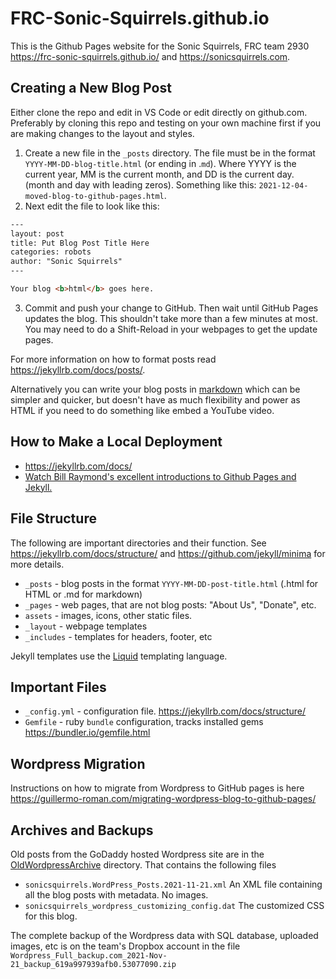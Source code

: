 # FRC-Sonic-Squirrels.github.io

This is the Github Pages website for the Sonic Squirrels, FRC team 2930 <https://frc-sonic-squirrels.github.io/> and <https://sonicsquirrels.com>.

## Creating a New Blog Post

Either clone the repo and edit in VS Code or edit directly on github.com. Preferably by cloning this repo and testing on your own machine first if you are making changes to the layout and styles.

1. Create a new file in the `_posts` directory. The file must be in the format `YYYY-MM-DD-blog-title.html`  (or ending in .`md`). Where YYYY is the current year, MM is the current month, and DD is the current day. (month and day with leading zeros). Something like this: `2021-12-04-moved-blog-to-github-pages.html`.
2. Next edit the file to look like this:

```html
---
layout: post
title: Put Blog Post Title Here
categories: robots
author: "Sonic Squirrels"
---

Your blog <b>html</b> goes here.
```

3. Commit and push your change to GitHub. Then wait until GitHub Pages updates the blog. This shouldn't take more than a few minutes at most. You may need to do a Shift-Reload in your webpages to get the update pages.

For more information on how to format posts read <https://jekyllrb.com/docs/posts/>.

Alternatively you can write your blog posts in [markdown](https://www.markdownguide.org/getting-started/) which can be simpler and quicker, but doesn't have as much flexibility and power as HTML if you need to do something like embed a YouTube video.

## How to Make a Local Deployment

* <https://jekyllrb.com/docs/>
* [Watch Bill Raymond's excellent introductions to Github Pages and Jekyll.](https://www.youtube.com/playlist?list=PLWzwUIYZpnJuT0sH4BN56P5oWTdHJiTNq)

## File Structure

The following are important directories and their function. See <https://jekyllrb.com/docs/structure/> and <https://github.com/jekyll/minima> for more details.

* `_posts` - blog posts in the format `YYYY-MM-DD-post-title.html`  (.html for HTML or .md for markdown)
* `_pages` - web pages, that are not blog posts: "About Us", "Donate", etc.
* `assets` - images, icons, other static files.
* `_layout` - webpage templates
* `_includes` - templates for headers, footer, etc

Jekyll templates use the [Liquid](https://shopify.github.io/liquid/) templating language.

## Important Files

* `_config.yml` - configuration file. <https://jekyllrb.com/docs/structure/>
* `Gemfile` - ruby `bundle` configuration, tracks installed gems <https://bundler.io/gemfile.html>

## Wordpress Migration

Instructions on how to migrate from Wordpress to GitHub pages is here <https://guillermo-roman.com/migrating-wordpress-blog-to-github-pages/>

## Archives and Backups

Old posts from the GoDaddy hosted Wordpress site are in the [OldWordpressArchive](OldWordpressArchive) directory. That contains the following files

* `sonicsquirrels.WordPress_Posts.2021-11-21.xml` An XML file containing all the blog posts with metadata. No images.
* `sonicsquirrels_wordpress_customizing_config.dat` The customized CSS for this blog.

The complete backup of the Wordpress data with SQL database, uploaded images, etc is on the team's Dropbox account in the file `Wordpress_Full_backup.com_2021-Nov-21_backup_619a997939afb0.53077090.zip`
